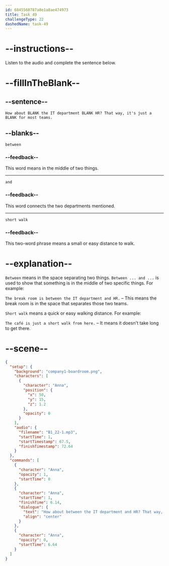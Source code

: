 ```yaml
---
id: 6845560787a8e1a8ae474973
title: Task 49
challengeType: 22
dashedName: task-49
---
```


<!-- (Audio) Anna: How about between the IT department and HR? That way, it's just a short walk for most teams. -->

# --instructions--

Listen to the audio and complete the sentence below.

# --fillInTheBlank--

## --sentence--

`How about BLANK the IT department BLANK HR? That way, it's just a BLANK for most teams.`

## --blanks--

`between`

### --feedback--

This word means in the middle of two things.

---

`and`

### --feedback--

This word connects the two departments mentioned.

---

`short walk`

### --feedback--

This two-word phrase means a small or easy distance to walk.

# --explanation--

`Between` means in the space separating two things. `Between ... and ...` is used to show that something is in the middle of two specific things. For example:

`The break room is between the IT department and HR.` – This means the break room is in the space that separates those two teams.

`Short walk` means a quick or easy walking distance. For example:

`The café is just a short walk from here.` – It means it doesn't take long to get there.

# --scene--

```json
{
  "setup": {
    "background": "company1-boardroom.png",
    "characters": [
      {
        "character": "Anna",
        "position": {
          "x": 50,
          "y": 15,
          "z": 1.2
        },
        "opacity": 0
      }
    ],
    "audio": {
      "filename": "B1_22-1.mp3",
      "startTime": 1,
      "startTimestamp": 67.5,
      "finishTimestamp": 72.64
    }
  },
  "commands": [
    {
      "character": "Anna",
      "opacity": 1,
      "startTime": 0
    },
    {
      "character": "Anna",
      "startTime": 1,
      "finishTime": 6.14,
      "dialogue": {
        "text": "How about between the IT department and HR? That way, it's just a short walk for most teams.",
        "align": "center"
      }
    },
    {
      "character": "Anna",
      "opacity": 0,
      "startTime": 6.64
    }
  ]
}
```
